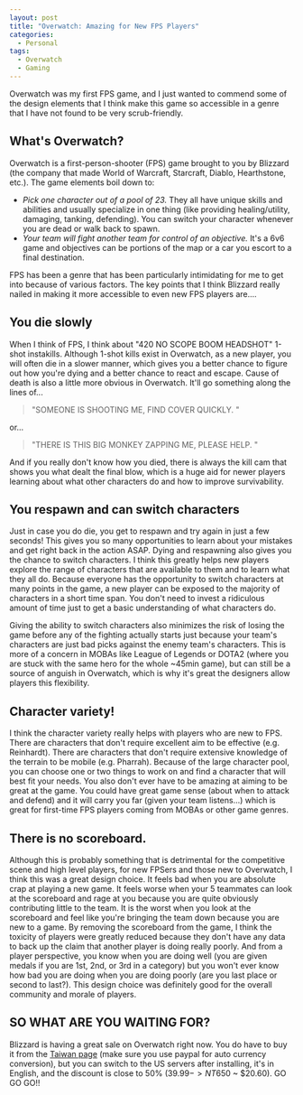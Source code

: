 ```yaml
---
layout: post
title: "Overwatch: Amazing for New FPS Players"
categories:
  - Personal
tags:
  - Overwatch
  - Gaming
---
```

Overwatch was my first FPS game, and I just wanted to commend some of the design elements that I think make this game so accessible in a genre that I have not found to be very scrub-friendly. 

## What's Overwatch?
Overwatch is a first-person-shooter (FPS) game brought to you by Blizzard (the company that made World of Warcraft, Starcraft, Diablo, Hearthstone, etc.). The game elements boil down to: 

* *Pick one character out of a pool of 23.* They all have unique skills and abilities and usually specialize in one thing (like providing healing/utility, damaging, tanking, defending). You can switch your character whenever you are dead or walk back to spawn. 
* *Your team will fight another team for control of an objective.* It's a 6v6 game and objectives can be portions of the map or a car you escort to a final destination. 

FPS has been a genre that has been particularly intimidating for me to get into because of various factors. The key points that I think Blizzard really nailed in making it more accessible to even new FPS players are....

## You die slowly
When I think of FPS, I think about "420 NO SCOPE BOOM HEADSHOT" 1-shot instakills. Although 1-shot kills exist in Overwatch, as a new player, you will often die in a slower manner, which gives you a better chance to figure out how you're dying and a better chance to react and escape. Cause of death is also a little more obvious in Overwatch. It'll go something along the lines of...

> "SOMEONE IS SHOOTING ME, FIND COVER QUICKLY. " 

or...

> "THERE IS THIS BIG MONKEY ZAPPING ME, PLEASE HELP. " 

And if you really don't know how you died, there is always the kill cam that shows you what dealt the final blow, which is a huge aid for newer players learning about what other characters do and how to improve survivability. 

## You respawn and can switch characters
Just in case you do die, you get to respawn and try again in just a few seconds! This gives you so many opportunities to learn about your mistakes and get right back in the action ASAP. Dying and respawning also gives you the chance to switch characters. I think this greatly helps new players explore the range of characters that are available to them and to learn what they all do. Because everyone has the opportunity to switch characters at many points in the game, a new player can be exposed to the majority of characters in a short time span. You don't need to invest a ridiculous amount of time just to get a basic understanding of what characters do.

 Giving the ability to switch characters also minimizes the risk of losing the game before any of the fighting actually starts just because your team's characters are just bad picks against the enemy team's characters. This is more of a concern in MOBAs like League of Legends or DOTA2 (where you are stuck with the same hero for the whole ~45min game), but can still be a source of anguish in Overwatch, which is why it's great the designers allow players this flexibility. 

## Character variety!
I think the character variety really helps with players who are new to FPS. There are characters that don't require excellent aim to be effective (e.g. Reinhardt). There are characters that don't require extensive knowledge of the terrain to be mobile (e.g. Pharrah). Because of the large character pool, you can choose one or two things to work on and find a character that will best fit your needs. You also don't ever have to be amazing at aiming to be great at the game. You could have great game sense (about when to attack and defend) and it will carry you far (given your team listens...) which is great for first-time FPS players coming from MOBAs or other game genres. 

## There is no scoreboard.
Although this is probably something that is detrimental for the competitive scene and high level players, for new FPSers and those new to Overwatch, I think this was a great design choice. It feels bad when you are absolute crap at playing a new game. It feels worse when your 5 teammates can look at the scoreboard and rage at you because you are quite obviously contributing little to the team. It is the worst when you look at the scoreboard and feel like you're bringing the team down because you are new to a game. By removing the scoreboard from the game, I think the toxicity of players were greatly reduced because they don't have any data to back up the claim that another player is doing really poorly. And from a player perspective, you know when you are doing well (you are given medals if you are 1st, 2nd, or 3rd in a category) but you won't ever know how bad you are doing when you are doing poorly (are you last place or second to last?). This design choice was definitely good for the overall community and morale of players. 

## SO WHAT ARE YOU WAITING FOR?
Blizzard is having a great sale on Overwatch right now. You do have to buy it from the [Taiwan page](https://tw.battle.net/shop/en/product/overwatch) (make sure you use paypal for auto currency conversion), but you can switch to the US servers after installing, it's in English, and the discount is close to 50% ($39.99 -> NT$650 ~ $20.60). GO GO GO!! 




